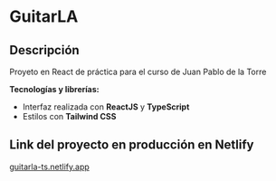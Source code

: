 # GuitarLA

## Descripción

Proyeto en React de práctica para el curso de Juan Pablo de la Torre

**Tecnologías y librerías:**

- Interfaz realizada con **ReactJS** y **TypeScript**
- Estilos con **Tailwind CSS**


## Link del proyecto en producción en Netlify
[guitarla-ts.netlify.app](https://guitarla-ts.netlify.app/)